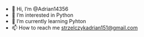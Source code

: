 - 👋 Hi, I’m @Adrian14356
- 👀 I’m interested in Python
- 🌱 I’m currently learning Pyhton
- 📫 How to reach me strzelczykadrian151@gmail.com

<!---
Adrian14356/Adrian14356 is a ✨ special ✨ repository because its `README.md` (this file) appears on your GitHub profile.
You can click the Preview link to take a look at your changes.
--->
